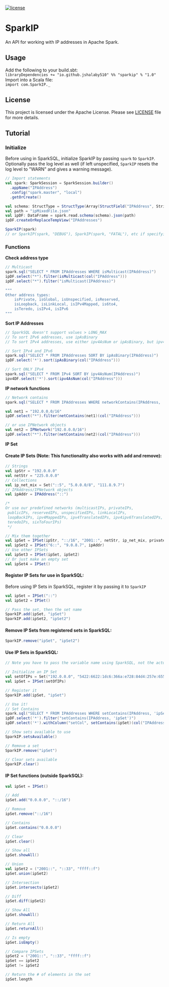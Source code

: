 [![license](https://img.shields.io/badge/license-Apache_2.0-blue.svg)](https://github.com/jshalaby510/SparkIP/blob/main/LICENSE)

# SparkIP
An API for working with IP addresses in Apache Spark.

## Usage
Add the following to your build.sbt:<br/>
```libraryDependencies += "io.github.jshalaby510" %% "sparkip" % "1.0"```
<br/>
Import into a Scala file:<br/>
```import com.SparkIP._```

## License
This project is licensed under the Apache License. Please see [LICENSE](LICENSE) file for more details.

## Tutorial
### Initialize
Before using in SparkSQL, initialize SparkIP by passing `spark` to `SparkIP`.
<br/>
Optionally pass the log level as well (if left unspecified, `SparkIP` resets
the log level to "WARN" and gives a warning message).
```scala
// Import statements
val spark: SparkSession = SparkSession.builder()
  .appName("IPAddress")
  .config("spark.master", "local")
  .getOrCreate()

val schema: StructType = StructType(Array(StructField("IPAddress", StringType, nullable = false)))
val path = "ipMixedFile.json"
val ipDF: DataFrame = spark.read.schema(schema).json(path)
ipDF.createOrReplaceTempView("IPAddresses")

SparkIP(spark)
// or SparkIP(spark, "DEBUG"), SparkIP(spark, "FATAL"), etc if specifying a log level
```

### Functions
**Check address type**
```scala
// Multicast
spark.sql("SELECT * FROM IPAddresses WHERE isMulticast(IPAddress)")
ipDF.select("*").filter(isMulticast(col("IPAddress")))
ipDF.select("*").filter("isMulticast(IPAddress)")

"""
Other address types:
    isPrivate, isGlobal, isUnspecified, isReserved, 
    isLoopback, isLinkLocal, isIPv4Mapped, is6to4, 
    isTeredo, isIPv4, isIPv6
"""
```

**Sort IP Addresses**
```scala
// SparkSQL doesn't support values > LONG_MAX
// To sort IPv6 addresses, use ipAsBinary
// To sort IPv4 addresses, use either ipv4AsNum or ipAsBinary, but ipv4AsNum is more efficient

// Sort IPv4 and IPv6
spark.sql("SELECT * FROM IPAddresses SORT BY ipAsBinary(IPAddress)")
ipDF.select('*').sort(ipAsBinary(col("IPAddress")))

// Sort ONLY IPv4
spark.sql("SELECT * FROM IPv4 SORT BY ipv4AsNum(IPAddress)")
ipv4DF.select('*').sort(ipv4AsNum(col("IPAddress")))
```

**IP network functions**
```scala
// Network contains
spark.sql("SELECT * FROM IPAddresses WHERE networkContains(IPAddress, '195.0.0.0/16')")

val net1 = "192.0.0.0/16"
ipDF.select("*").filter(netContains(net1)(col("IPAddress")))

// or use IPNetwork objects
val net2 = IPNetwork("192.0.0.0/16")
ipDF.select("*").filter(netContains(net2)(col("IPAddress")))
```

**IP Set**
#### Create IP Sets (Note: This functionality also works with add and remove):
```scala
// Strings
val ipStr = "192.0.0.0"
val netStr = "225.0.0.0"
// Collections
val ip_net_mix = Set("::5", "5.0.0.0/8", "111.8.9.7")
// IPAddress/IPNetwork objects
val ipAddr = IPAddress("::")

/*
Or use our predefined networks (multicastIPs, privateIPs, 
 publicIPs, reservedIPs, unspecifiedIPs, linkLocalIPs, 
 loopBackIPs, ipv4MappedIPs, ipv4TranslatedIPs, ipv4ipv6TranslatedIPs,
 teredoIPs, sixToFourIPs)
 */

// Mix them together
val ipSet = IPSet(ipStr, "::/16", "2001::", netStr, ip_net_mix, privateIPs)
val ipSet2 = IPSet("6::", "9.0.8.7", ipAddr)
// Use other IPSets
val ipSet3 = IPSet(ipSet, ipSet2)
// Or just make an empty set
val ipSet4 = IPSet()
```
#### Register IP Sets for use in SparkSQL:
Before using IP Sets in SparkSQL, register it by passing it to `SparkIP`
```scala
val ipSet = IPSet("::")
val ipSet2 = IPSet()

// Pass the set, then the set name
SparkIP.add(ipSet, "ipSet")
SparkIP.add(ipSet2, "ipSet2")
```
#### Remove IP Sets from registered sets in SparkSQL:
```scala
SparkIP.remove("ipSet", "ipSet2")
```

#### Use IP Sets in SparkSQL:
```scala
// Note you have to pass the variable name using SparkSQL, not the actual variable

// Initialize an IP Set
val setOfIPs = Set("192.0.0.0", "5422:6622:1dc6:366a:e728:84d4:257e:655a", "::")
val ipSet = IPSet(setOfIPs)

// Register it
SparkIP.add(ipSet, "ipSet")

// Use it!
// Set Contains
spark.sql("SELECT * FROM IPAddresses WHERE setContains(IPAddress, 'ipSet')")
ipDF.select('*').filter("setContains(IPAddress, 'ipSet')")
ipDF.select('*').withColumn("setCol", setContains(ipSet)(col("IPAddress")))

// Show sets available to use
SparkIP.setsAvailable()

// Remove a set
SparkIP.remove("ipSet")

// Clear sets available
SparkIP.clear()
```

#### IP Set functions (outside SparkSQL):
```scala
val ipSet = IPSet()

// Add
ipSet.add("0.0.0.0", "::/16")

// Remove
ipSet.remove("::/16")

// Contains
ipSet.contains("0.0.0.0")

// Clear
ipSet.clear()

// Show all
ipSet.showAll()

// Union
val ipSet2 = ("2001::", "::33", "ffff::f")
ipSet.union(ipSet2)

// Intersection
ipSet.intersects(ipSet2)

// Diff
ipSet.diff(ipSet2)

// Show All
ipSet.showAll()

// Return All
ipSet.returnAll()

// Is empty
ipSet.isEmpty()

// Compare IPSets
ipSet2 = ("2001::", "::33", "ffff::f")
ipSet == ipSet2
ipSet != ipSet2

// Return the # of elements in the set
ipSet.length
```